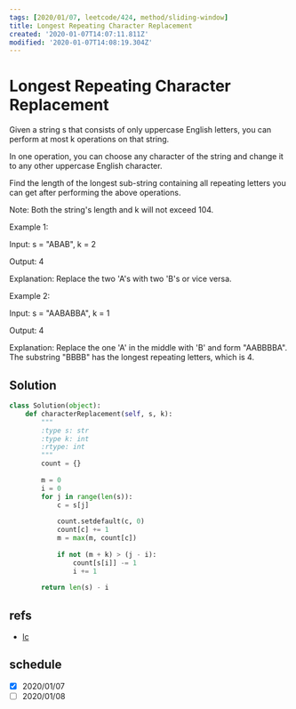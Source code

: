```yaml
---
tags: [2020/01/07, leetcode/424, method/sliding-window]
title: Longest Repeating Character Replacement
created: '2020-01-07T14:07:11.811Z'
modified: '2020-01-07T14:08:19.304Z'
---
```


# Longest Repeating Character Replacement

Given a string s that consists of only uppercase English letters, you can perform at most k operations on that string.

In one operation, you can choose any character of the string and change it to any other uppercase English character.

Find the length of the longest sub-string containing all repeating letters you can get after performing the above operations.

Note:
Both the string's length and k will not exceed 104.

Example 1:

Input:
s = "ABAB", k = 2

Output:
4

Explanation:
Replace the two 'A's with two 'B's or vice versa.
 

Example 2:

Input:
s = "AABABBA", k = 1

Output:
4

Explanation:
Replace the one 'A' in the middle with 'B' and form "AABBBBA".
The substring "BBBB" has the longest repeating letters, which is 4.


## Solution

```python
class Solution(object):
    def characterReplacement(self, s, k):
        """
        :type s: str
        :type k: int
        :rtype: int
        """
        count = {}
        
        m = 0
        i = 0
        for j in range(len(s)):
            c = s[j]
            
            count.setdefault(c, 0)
            count[c] += 1
            m = max(m, count[c])
            
            if not (m + k) > (j - i):
                count[s[i]] -= 1
                i += 1
            
        return len(s) - i

```

## refs


* [lc](https://leetcode.com/problems/longest-repeating-character-replacement/)

## schedule

* [x] 2020/01/07
* [ ] 2020/01/08
